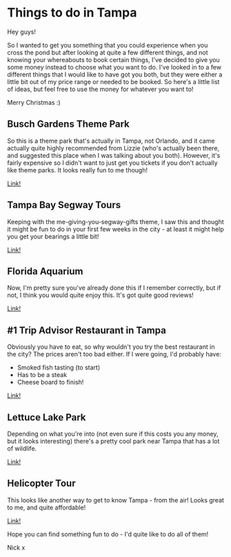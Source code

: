 Things to do in Tampa
=====================

Hey guys!

So I wanted to get you something that you could experience when you cross the pond but after looking at quite a few different things, and not knowing your whereabouts to book certain things, I've decided to give you some money instead to choose what you want to do.  I've looked in to a few different things that I would like to have got you both, but they were either a little bit out of my price range or needed to be booked.  So here's a little list of ideas, but feel free to use the money for whatever you want to! 

Merry Christmas :)

Busch Gardens Theme Park
------------------------

So this is a theme park that's actually in Tampa, not Orlando, and it came actually quite highly recommended from Lizzie (who's actually been there, and suggested this place when I was talking about you both).  However, it's fairly expensive so I didn't want to just get you tickets if you don't actually like theme parks.  It looks really fun to me though!

[Link!](https://seaworldparks.com/en/buschgardens-tampa/attractions/rides)

Tampa Bay Segway Tours
----------------------

Keeping with the me-giving-you-segway-gifts theme, I saw this and thought it might be fun to do in your first few weeks in the city - at least it might help you get your bearings a little bit!

[Link!](http://www.magiccarpetglide.com/#_=_)

Florida Aquarium
----------------

Now, I'm pretty sure you've already done this if I remember correctly, but if not, I think you would quite enjoy this.  It's got quite good reviews!

[Link!](http://www.flaquarium.org/)

#1 Trip Advisor Restaurant in Tampa
-----------------------------------

Obviously you have to eat, so why wouldn't you try the best restaurant in the city?  The prices aren't too bad either.  If I were going, I'd probably have:

- Smoked fish tasting (to start)
- Has to be a steak
- Cheese board to finish!


[Link!](http://www.tripadvisor.co.uk/Restaurant_Review-g34678-d388763-Reviews-Harry_Waugh_Dessert_Room_at_Bern_s_Steak_House-Tampa_Florida.html)

Lettuce Lake Park
-----------------

Depending on what you're into (not even sure if this costs you any money, but it looks interesting) there's a pretty cool park near Tampa that has a lot of wildlife.

[Link!](http://www.tripadvisor.co.uk/Attraction_Review-g34678-d585032-Reviews-Lettuce_Lake_Regional_Park-Tampa_Florida.html)

Helicopter Tour
---------------

This looks like another way to get to know Tampa - from the air!  Looks great to me, and quite affordable!

[Link!](http://www.viator.com/tours/Tampa/Helicopter-Tour-of-Tampa-Bay-and-Davis-Island/d666-2982TBDIHT?refid=VnhokgoQK0AAAJ@@G5wAAAAA)

Hope you can find something fun to do - I'd quite like to do all of them!

Nick x